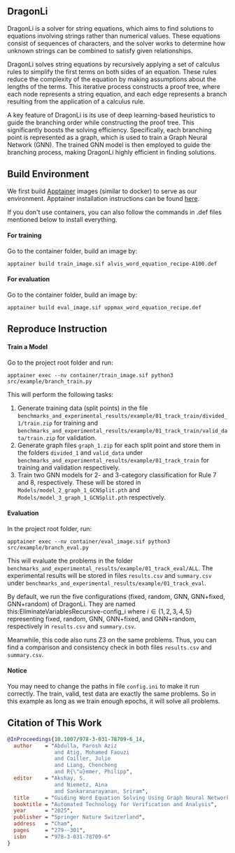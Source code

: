 ## DragonLi

DragonLi is a solver for string equations, which aims to find solutions to equations involving strings rather than numerical values. These equations consist of sequences of characters, and the solver works to determine how unknown strings can be combined to satisfy given relationships.

DragonLi solves string equations by recursively applying a set of calculus rules to simplify the first terms on both sides of an equation. These rules reduce the complexity of the equation by making assumptions about the lengths of the terms. This iterative process constructs a proof tree, where each node represents a string equation, and each edge represents a branch resulting from the application of a calculus rule.

A key feature of DragonLi is its use of deep learning-based heuristics to guide the branching order while constructing the proof tree. This significantly boosts the solving efficiency. Specifically, each branching point is represented as a graph, which is used to train a Graph Neural Network (GNN). The trained GNN model is then employed to guide the branching process, making DragonLi highly efficient in finding solutions.

## Build Environment

We first build [Apptainer](https://apptainer.org/docs/admin/main/index.html) images (similar to docker) to serve as our environment.
Apptainer installation instructions can be found [here](https://apptainer.org/docs/admin/main/installation.html).

If you don't use containers, you can also follow the commands in .def files mentioned below to install everything.


#### For training
Go to the container folder, build an image by:

    apptainer build train_image.sif alvis_word_equation_recipe-A100.def

#### For evaluation
Go to the container folder, build an image by:

    apptainer build eval_image.sif uppmax_word_equation_recipe.def

## Reproduce Instruction


#### Train a Model

Go to the project root folder and run:

    apptainer exec --nv container/train_image.sif python3 src/example/branch_train.py

This will perform the following tasks:

1. Generate training data (split points) in the file `benchmarks_and_experimental_results/example/01_track_train/divided_1/train.zip` for training and `benchmarks_and_experimental_results/example/01_track_train/valid_data/train.zip` for validation.
2. Generate graph files `graph_1.zip` for each split point and store them in the folders `divided_1` and `valid_data` under `benchmarks_and_experimental_results/example/01_track_train` for training and validation respectively.
3. Train two GNN models for 2- and 3-category classification for Rule 7 and 8, respectively. These will be stored in `Models/model_2_graph_1_GCNSplit.pth` and `Models/model_3_graph_1_GCNSplit.pth` respectively.



#### Evaluation
In the project root folder, run:

    apptainer exec --nv container/eval_image.sif python3 src/example/branch_eval.py

This will evaluate the problems in the folder `benchmarks_and_experimental_results/example/01_track_eval/ALL`. The experimental results will be stored in files `results.csv` and `summary.csv` under `benchmarks_and_experimental_results/example/01_track_eval`.

By default, we run the five configurations (fixed, random, GNN, GNN+fixed, GNN+random) of DragonLi. They are named this:EliminateVariablesRecursive-config_i where $i\in \{1,2,3,4,5\}$ representing fixed, random, GNN, GNN+fixed, and GNN+random, respectively in `results.csv` and `summary.csv`.

Meanwhile, this code also runs Z3 on the same problems. Thus, you can find a comparison and consistency check in both files `results.csv` and `summary.csv`.

#### Notice
You may need to change the paths in file `config.ini` to make it run correctly.
The train, valid, test data are exactly the same problems. So in this example as long as we train enough epochs, it will solve all problems.


## Citation of This Work

```bibtex
@InProceedings{10.1007/978-3-031-78709-6_14,
  author    = "Abdulla, Parosh Aziz
               and Atig, Mohamed Faouzi
               and Cailler, Julie
               and Liang, Chencheng
               and R{\"u}mmer, Philipp",
  editor    = "Akshay, S.
               and Niemetz, Aina
               and Sankaranarayanan, Sriram",
  title     = "Guiding Word Equation Solving Using Graph Neural Networks",
  booktitle = "Automated Technology for Verification and Analysis",
  year      = "2025",
  publisher = "Springer Nature Switzerland",
  address   = "Cham",
  pages     = "279--301",
  isbn      = "978-3-031-78709-6"
}
